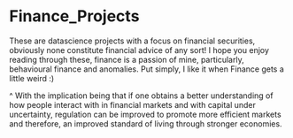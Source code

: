 # Finance_Projects
These are datascience projects with a focus on financial securities, obviously none constitute financial advice of any sort!
I hope you enjoy reading through these, finance is a passion of mine, particularly, behavioural finance and anomalies.
Put simply, I like it when Finance gets a little weird :)

^ With the implication being that if one obtains a better understanding of how people interact with in financial markets and with capital under uncertainty, 
regulation can be improved to promote more efficient markets and therefore, an improved standard of living through stronger economies. 
